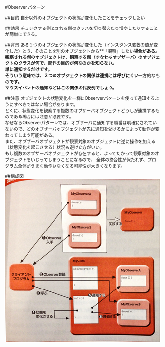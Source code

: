 #Observer パターン

##目的
自分以外のオブジェクトの状態が変化したことをチェックしたい

##効果
チェックする側とされる側のクラスを切り替えたり増やしたりすることが簡単にできる。

##背景
ある１つのオブジェクトの状態が変化した（インスタンス変数の値が変化した）とき、そのことを別のオブジェクトから**「観察」したい**場合がある。  
観察される側のオブジェクトは、観察する側（すなわちオブザーバ）のオブジェクトのクラスが何で、間作の目的が何なのかを知らない。  
単に通知するだけです。  
そういう意味では、２つのオブジェクトの関係は連携とは呼びにくい**一方的なもの**です。  
**マウスイベントの通知**などはこの関係の代表例でしょう。**  

##注意
オブジェクトの状態変化を一様にObserverパターンを使って通知するようにすべきではない場合があります。  
とくに、状態変化を観察する複数のオブザーバオブジェクトどうしが連携するものである場合には注意が必要です。  
なぜならObserverパターンでは、オブザーバに通知する順番は明確にされていないので、どのオブザーバオブジェクトが先に通知を受けるかによって動作が変わってしまう可能がある。  
また、オブザーバオブジェクトが観察対象のオブジェクトに逆に操作を加える（状態変化を起こさせる）状況も避けた方がいい。  
もし複数のオブザーバオブジェクトが存在すると、よってたかって観察対象のオブジェクトをいじってしまうことになるので、
全体の整合性が保たれず、プログラム全体がうまく動作いなくなる可能性が大きくなります。

##構成図
![画像](https://raw.githubusercontent.com/banbara23/Java-GoF-DesignPattern/master/doc/image/19_Observer.jpg)
